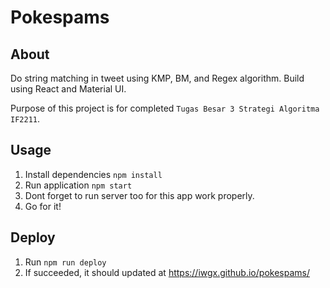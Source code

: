 # Pokespams

## About

Do string matching in tweet using KMP, BM, and Regex algorithm. Build using React and Material UI.

Purpose of this project is for completed `Tugas Besar 3 Strategi Algoritma IF2211`.

## Usage

1. Install dependencies `npm install`
2. Run application `npm start`
3. Dont forget to run server too for this app work properly.
4. Go for it!

## Deploy

1. Run `npm run deploy`
2. If succeeded, it should updated at https://iwgx.github.io/pokespams/
